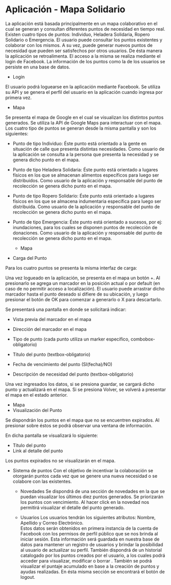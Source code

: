 # Aplicación - Mapa Solidario

La aplicación está basada principalmente en un mapa colaborativo en el cual se generan y consultan diferentes puntos de necesidad en tiempo real.
Existen cuatro tipos de puntos: Individuo, Heladera Solidaria, Ropero Solidario o Emergencia.
El usuario puede consultar los puntos existentes y colaborar con los mismos. A su vez, puede generar nuevos puntos de necesidad que pueden ser satisfechos por otros usuarios.
De ésta manera la aplicación se retroalimenta.
El acceso a la misma se realiza mediante el login de Facebook.
La información de los puntos como la de los usuarios se persiste en una base de datos.

* Login

El usuario podrá loguearse en la aplicación mediante Facebook. Se utiliza su API y se genera el perfil del usuario en la aplicación cuando ingresa por primera vez.

* Mapa

Se presenta el mapa de Google en el cual se visualizan los distintos puntos generados. Se utiliza la API de Google Maps para interactuar con el mapa.
Los cuatro tipo de puntos se generan desde la misma pantalla y son los siguientes:

* Punto de tipo Individuo: Éste punto está orientado a la gente en situación de calle que presenta distintas necesidades. Como usuario de la aplicación se consulta a la persona que presenta la necesidad y se genera dicho punto en el mapa.

* Punto de tipo Heladera Solidaria: Éste punto está orientado a lugares físicos en los que se almacenan alimentos específicos para luego ser distribuidos. Como usuario de la aplicación y responsable del punto de recolección se genera dicho punto en el mapa.

* Punto de tipo Ropero Solidario: Éste punto está orientado a lugares físicos en los que se almacena indumentaria específica para luego ser distribuida. Como usuario de la aplicación y responsable del punto de recolección se genera dicho punto en el mapa.

* Punto de tipo Emergencia: Éste punto está orientado a sucesos, por ej: inundaciones, para los cuales se disponen puntos de recolección de donaciones. Como usuario de la aplicación y responsable del punto de recolección se genera dicho punto en el mapa.

   * Mapa 
* Carga del Punto

Para los cuatro puntos se presenta la misma interfaz de carga:

Una vez logueado en la aplicación, se presenta en el mapa un botón +. Al presionarlo se agrega un marcador en la posición actual o por default (en caso de no permitir acceso a localización).
El usuario puede arrastrar dicho marcador hasta el punto deseado si difiere de su ubicación, y luego presionar el botón de OK para comenzar a generarlo o X para descartarlo.

Se presentará una pantalla en donde se solicitará indicar:

* Vista previa del marcador en el mapa

* Dirección del marcador en el mapa

* Tipo de punto (cada punto utiliza un marker específico, combobox-obligatorio)

* Título del punto (textbox-obligatorio)

* Fecha de vencimiento del punto (SI(fecha)/NO)

* Descripción de necesidad del punto (textbox-obligatorio)


Una vez ingresados los datos, si se presiona guardar, se cargará dicho punto y actualizará en el mapa. Si se presiona Volver, se volverá a presentar el mapa en el estado anterior.

   * Mapa
* Visualización del Punto

Se dispondrán los puntos en el mapa que no se encuentren expirados. Al presionar sobre éstos se podrá observar una ventana de información.

En dicha pantalla se visualizará lo siguiente:

* Título del punto
* Link al detalle del punto

Los puntos expirados no se visualizarán en el mapa.

* Sistema de puntos
Con el objetivo de incentivar la colaboración se otorgarán puntos cada vez que se genere una nueva necesidad o se colabore con las existentes.

   * Novedades
Se dispondrá de una sección de novedades en la que se puedan visualizar los últimos diez puntos generados. Se priorizarán los puntos con vencimiento.
Al hacer click en la novedad nos permitirá visualizar el detalle del punto generado.

   * Usuarios
Los usuarios tendrán los siguientes atributos: Nombre, Apellido y Correo Electrónico.  
Estos datos serán obtenidos en primera instancia de la cuenta de Facebook con los permisos de perfil público que se nos brinda al iniciar sesión. Esta información será guardada en nuestra base de datos para mantener un registro de usuarios y brindar la posibilidad al usuario de actualizar su perfil.
También dispondrá de un historial catalogado por los puntos creados por el usuario, a los cuales podrá acceder para visualizar, modificar o borrar .
También se podrá visualizar el puntaje acumulado en base a la creación de puntos y ayudas realizadas.
En ésta misma sección se encontrará el botón de logout.
